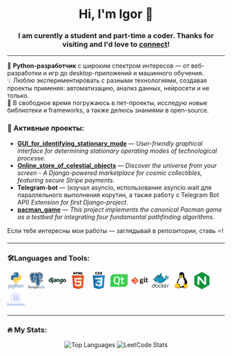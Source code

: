 <div id="header" align="center">
<h1>Hi, I'm Igor 👋</h1>
<h3>I am curently a student and part-time a coder. Thanks for visiting and I'd love to <a href="https://github.com/Mart-igor/Mart-igor/edit/main/README.md">connect</a>!</h3>
</div>

---  

🐍 **Python-разработчик** с широким спектром интересов — от веб-разработки и игр до desktop-приложений и машинного обучения.  
💡 Люблю экспериментировать с разными технологиями, создавая проекты применяя: автоматизацию, анализ данных, нейросети и не только.  
🚀 В свободное время погружаюсь в пет-проекты, исследую новые библиотеки и frameworks, а также делюсь знаниями в open-source.  

### 🌟 Активные проекты:  
- **[GUI_for_identifying_stationary_mode](https://github.com/Mart-igor/GUI_for_identifying_stationary_mode)** — *User-friendly graphical interface for determining stationary operating modes of technological processe.* 
- **[Online_store_of_celestial_objects](https://github.com/Mart-igor/Online_store_of_celestial_objects)** — *Discover the universe from your screen - A Django-powered marketplace for cosmic collectibles, featuring secure Stripe payments.*  
- **Telegram-bot** — (изучал asyncio, использование asyncio.wait для параллельного выполнения корутин, а также работу с Telegram Bot API) *Extension for first Django-project*.  
- **[pacman_game](https://github.com/Mart-igor/pacman_game)** — *This project implements the canonical Pacman game as a testbed for integrating four fundamental pathfinding algorithms.*

Если тебе интересны мои работы — заглядывай в репозитории, ставь ⭐!

---

### 🛠️Languages and Tools:
<div>
  <img src="https://github.com/devicons/devicon/blob/master/icons/python/python-original-wordmark.svg" title="Java" alt="Java" width="40" height="40"/>&nbsp;
  <img src="https://github.com/devicons/devicon/blob/master/icons/postgresql/postgresql-original-wordmark.svg" title="Java" alt="Java" width="40" height="40"/>&nbsp;
  <img src="https://github.com/devicons/devicon/blob/master/icons/django/django-plain-wordmark.svg" title="Java" alt="Java" width="40" height="40"/>&nbsp;
  <img src="https://github.com/devicons/devicon/blob/master/icons/html5/html5-original-wordmark.svg" title="Java" alt="Java" width="40" height="40"/>&nbsp;
  <img src="https://github.com/devicons/devicon/blob/master/icons/css3/css3-original-wordmark.svg" title="Java" alt="Java" width="40" height="40"/>&nbsp;
  <img src="https://github.com/devicons/devicon/blob/master/icons/qt/qt-original.svg" title="Java" alt="Java" width="40" height="40"/>&nbsp;
  <img src="https://github.com/devicons/devicon/blob/master/icons/git/git-original-wordmark.svg" title="Java" alt="Java" width="40" height="40"/>&nbsp;
  <img src="https://github.com/devicons/devicon/blob/master/icons/docker/docker-original-wordmark.svg" title="Java" alt="Java" width="40" height="40"/>&nbsp;
  <img src="https://github.com/devicons/devicon/blob/master/icons/linux/linux-original.svg" title="Java" alt="Java" width="40" height="40"/>&nbsp;
  <img src="https://github.com/devicons/devicon/blob/master/icons/nginx/nginx-original.svg" title="Java" alt="Java" width="40" height="40"/>&nbsp;
  <img src="https://github.com/devicons/devicon/blob/master/icons/kubernetes/kubernetes-line-wordmark.svg" title="Java" alt="Java" width="40" height="40"/>&nbsp;
</div>

---

### 🔥 My Stats:
<div align="center">
  <!-- Top Languages Card -->
  <img src="https://github-readme-stats.vercel.app/api/top-langs/?username=Mart-igor&layout=compact&theme=material-palenight&hide_border=true" alt="Top Languages">
  <!-- LeetCode Stats с изменённым размером -->
  <img src="https://leetcard.jacoblin.cool/tginwtc?theme=wtf&font=patrick_hand&ext=contest" alt="LeetCode Stats" width="400" height="150">
</div>


